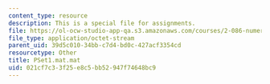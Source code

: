 ```yaml
---
content_type: resource
description: This is a special file for assignments.
file: https://ol-ocw-studio-app-qa.s3.amazonaws.com/courses/2-086-numerical-computation-for-mechanical-engineers-fall-2012/021cf7c33f25e8c5bb52947f74648bc9_PSet1.mat.mat
file_type: application/octet-stream
parent_uid: 39d5c010-34bb-c7d4-bd0c-427acf3354cd
resourcetype: Other
title: PSet1.mat.mat
uid: 021cf7c3-3f25-e8c5-bb52-947f74648bc9
---
```

